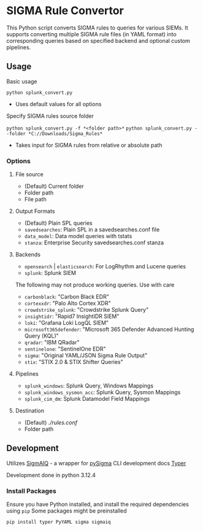 # SIGMA Rule Convertor 
This Python script converts SIGMA rules to queries for various SIEMs. It supports converting multiple SIGMA rule files (in YAML format) into corresponding queries based on specified backend and optional custom pipelines.

## Usage
Basic usage

`python splunk_convert.py `
- Uses default values for all options

Specify SIGMA rules source folder

`python splunk_convert.py -f *<folder path>*`
`python splunk_convert.py --folder *C://Downloads/Sigma_Rules*`
- Takes input for SIGMA rules from relative or absolute path

### Options
1. File source
   - (Default) Current folder
   - Folder path
   - File path
2. Output Formats
   - (Default) Plain SPL queries
   - `savedsearches`: Plain SPL in a savedsearches.conf file
   - `data_model`: Data model queries with tstats
   - `stanza`: Enterprise Security savedsearches.conf stanza
3. Backends
   - `opensearch` | `elasticsearch`: For LogRhythm and Lucene queries
   - `splunk`: Splunk SIEM

   The following may not produce working queries. Use with care
   - `carbonblack`: "Carbon Black EDR"
   - `cortexxdr`: "Palo Alto Cortex XDR"
   - `crowdstrike_splunk`: "Crowdstrike Splunk Query"
   - `insightidr`: "Rapid7 InsightIDR SIEM"
   - `loki`: "Grafana Loki LogQL SIEM"
   - `microsoft365defender`: "Microsoft 365 Defender Advanced Hunting Query (KQL)"
   - `qradar`: "IBM QRadar"
   - `sentinelone`: "SentinelOne EDR"
   - `sigma`: "Original YAML/JSON Sigma Rule Output"
   - `stix`: "STIX 2.0 & STIX Shifter Queries"
4. Pipelines
   - `splunk_windows`: Splunk Query, Windows Mappings 
   - `splunk_windows_sysmon_acc`: Splunk Query, Sysmon Mappings 
   - `splunk_cim_dm`: Splunk Datamodel Field Mappings 
5. Destination
   - (Default) *./rules.conf*
   - Folder path

## Development
Utilizes [SigmAIQ](https://github.com/AttackIQ/SigmAIQ) - a wrapper for [pySigma](https://github.com/SigmaHQ/pySigma)
CLI development docs [Typer](https://typer.tiangolo.com/tutorial/options/callback-and-context/#validate-cli-parameters)

Development done in python 3.12.4
### Install Packages
Ensure you have Python installed, and install the required dependencies using `pip`
Some packages might be preinstalled

`pip install typer PyYAML sigma sigmaiq`
